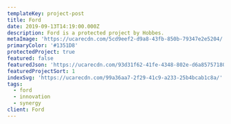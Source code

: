 ```yaml
---
templateKey: project-post
title: Ford
date: 2019-09-13T14:19:00.000Z
description: Ford is a protected project by Hobbes.
metaImage: 'https://ucarecdn.com/5cd9eef2-d9a8-43fb-850b-79347e2e5204/'
primaryColor: '#1351D8'
protectedProject: true
featured: false
featuredJson: 'https://ucarecdn.com/93d31f62-41fe-4348-802e-d6a857571804/'
featuredProjectSort: 1
indexSvg: 'https://ucarecdn.com/99a36aa7-2f29-41c9-a233-25b4bcab1c8a/'
tags:
  - ford
  - innovation
  - synergy
client: Ford
---
```


